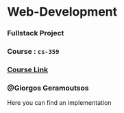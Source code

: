 # Web-Development
### Fullstack Project 
### Course : `cs-359`
### <a href="https://www.csd.uoc.gr/CSD/index.jsp?content=courses_catalog&openmenu=demoAcc3&lang=gr&area_id=6&course=94" target="_blank">Course Link</a>
### @Giorgos Geramoutsos
Here you can find an implementation
